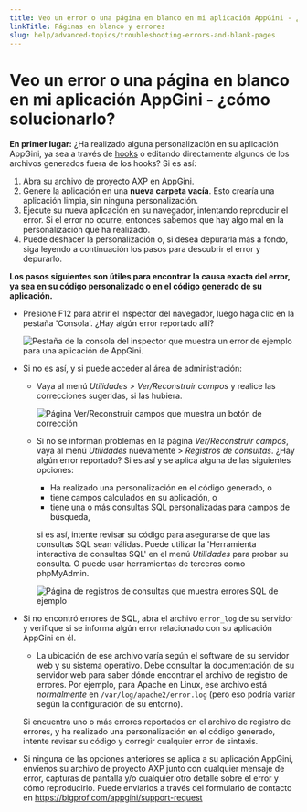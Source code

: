 ```yaml
---
title: Veo un error o una página en blanco en mi aplicación AppGini - ¿cómo solucionarlo?
linkTitle: Páginas en blanco y errores
slug: help/advanced-topics/troubleshooting-errors-and-blank-pages
---
```


# Veo un error o una página en blanco en mi aplicación AppGini - ¿cómo solucionarlo?

**En primer lugar:** ¿Ha realizado alguna personalización en su aplicación AppGini,
ya sea a través de
[hooks](https://bigprof.com/appgini/help/advanced-topics/hooks/) o
editando directamente algunos de los archivos generados fuera de los hooks? Si es así:

1.  Abra su archivo de proyecto AXP en AppGini.
2.  Genere la aplicación en una **nueva carpeta vacía**. Esto crearía una
    aplicación limpia, sin ninguna personalización.
3.  Ejecute su nueva aplicación en su navegador, intentando reproducir el error. Si
    el error no ocurre, entonces sabemos que hay algo mal en
    la personalización que ha realizado.
4.  Puede deshacer la personalización o, si desea depurarla
    más a fondo, siga leyendo a continuación los pasos para descubrir el error y
    depurarlo.

**Los pasos siguientes son útiles para encontrar la causa exacta del error,
ya sea en su código personalizado o en el código generado de su
aplicación.**

-   Presione F12 para abrir el inspector del navegador, luego haga clic en la
    pestaña 'Consola'. ¿Hay algún error reportado allí?

    ![Pestaña de la consola del inspector que muestra un error de ejemplo para una aplicación de AppGini.](https://cdn.bigprof.com/images/appgini-inspector-console-error.png)

-   Si no es así, y si puede acceder al área de administración:

    -   Vaya al menú *Utilidades* > *Ver/Reconstruir campos* y realice
        las correcciones sugeridas, si las hubiera.

        ![Página Ver/Reconstruir campos que muestra un botón de corrección](https://cdn.bigprof.com/images/appgini-rebuild-fields.png)

    -   Si no se informan problemas en la página *Ver/Reconstruir campos*, vaya al
        menú *Utilidades* nuevamente > *Registros de consultas*. ¿Hay algún error
        reportado? Si es así y se aplica alguna de las siguientes opciones:

        -   Ha realizado una personalización en el código generado, o
        -   tiene campos calculados en su aplicación, o
        -   tiene una o más consultas SQL personalizadas para campos de búsqueda,

        si es así, intente revisar su código para asegurarse de que las consultas SQL sean
        válidas. Puede utilizar la 'Herramienta interactiva de consultas SQL' en
        el menú *Utilidades* para probar su consulta. O puede usar herramientas de terceros
        como phpMyAdmin.

        ![Página de registros de consultas que muestra errores SQL de ejemplo](https://cdn.bigprof.com/images/appgini-query-logs-errors.png)

-   Si no encontró errores de SQL, abra el archivo `error_log` de su servidor y
    verifique si se informa algún error relacionado con su aplicación AppGini
    en él.

    -   La ubicación de ese archivo varía según el software de su servidor web
        y su sistema operativo. Debe consultar la documentación de su servidor web
        para saber dónde encontrar el archivo de registro de errores. Por ejemplo, para
        Apache en Linux, ese archivo está *normalmente* en
        `/var/log/apache2/error.log` (pero eso podría variar
        según la configuración de su entorno).

    Si encuentra uno o más errores reportados en el archivo de registro de errores, y
    ha realizado una personalización en el código generado, intente revisar
    su código y corregir cualquier error de sintaxis.

-   Si ninguna de las opciones anteriores se aplica a su aplicación AppGini, envíenos
    su archivo de proyecto AXP junto con cualquier mensaje de error,
    capturas de pantalla y/o cualquier otro detalle sobre el error y cómo
    reproducirlo. Puede enviarlos a través del formulario de contacto en
    <https://bigprof.com/appgini/support-request>
